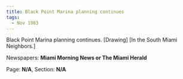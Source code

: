 ```yaml
---  
title: Black Point Marina planning continues  
tags:  
  - Nov 1983  
---  
```

  
Black Point Marina planning continues. [Drawing] [In the South Miami Neighbors.]  
  
Newspapers: **Miami Morning News or The Miami Herald**  
  
Page: **N/A**, Section: **N/A** 
